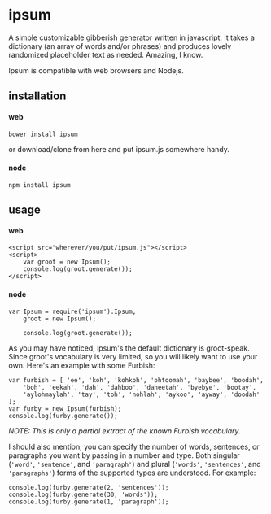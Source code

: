 ipsum
====

A simple customizable gibberish generator written in javascript. It takes a dictionary (an array of words and/or phrases) and produces lovely randomized placeholder text as needed. Amazing, I know.

Ipsum is compatible with web browsers and Nodejs.

installation
----

#### web

    bower install ipsum

or download/clone from here and put ipsum.js somewhere handy.

#### node

    npm install ipsum

usage
----

#### web

    <script src="wherever/you/put/ipsum.js"></script>
    <script>
        var groot = new Ipsum();
        console.log(groot.generate());
    </script>

#### node

    var Ipsum = require('ipsum').Ipsum,
        groot = new Ipsum();

        console.log(groot.generate());

As you may have noticed, ipsum's the default dictionary is groot-speak. Since
groot's vocabulary is very limited, so you will likely want to use your own.
Here's an example with some Furbish:

    var furbish = [ 'ee', 'koh', 'kohkoh', 'ohtoomah', 'baybee', 'boodah',
        'boh', 'eekah', 'dah', 'dahboo', 'daheetah', 'byebye', 'bootay',
        'aylohmaylah', 'tay', 'toh', 'nohlah', 'aykoo', 'ayway', 'doodah'
    ];
    var furby = new Ipsum(furbish);
    console.log(furby.generate());

*NOTE: This is only a partial extract of the known Furbish vocabulary.*

I should also mention, you can specify the number of words,
sentences, or paragraphs you want by passing in a number and type. Both singular
(`'word'`, `'sentence'`, and `'paragraph'`) and plural (`'words'`, `'sentences'`,
and `'paragraphs'`) forms of the supported types are understood. For example:

    console.log(furby.generate(2, 'sentences'));
    console.log(furby.generate(30, 'words'));
    console.log(furby.generate(1, 'paragraph'));
